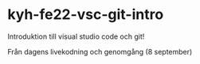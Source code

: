 # kyh-fe22-vsc-git-intro
Introduktion till visual studio code och git!


Från dagens livekodning och genomgång (8 september)
